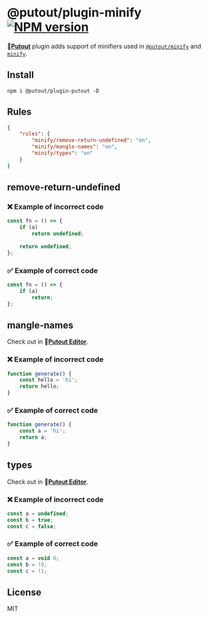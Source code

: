 # @putout/plugin-minify [![NPM version][NPMIMGURL]][NPMURL]

[NPMIMGURL]: https://img.shields.io/npm/v/@putout/plugin-putout.svg?style=flat&longCache=true
[NPMURL]: https://npmjs.org/package/@putout/plugin-putout "npm"

🐊[**Putout**](https://github.com/coderaiser/putout) plugin adds support of minifiers used in [`@putout/minify`](https://github.com/putoutjs/minify) and [`minify`](https://github.com/coderaiser/minify).

## Install

```
npm i @putout/plugin-putout -D
```

## Rules

```json
{
    "rules": {
        "minify/remove-return-undefined": "on",
        "minify/mangle-names": "on",
        "minify/types": "on"
    }
}
```

## remove-return-undefined

### ❌ Example of incorrect code

```js
const fn = () => {
    if (a)
        return undefined;
    
    return undefined;
};
```

### ✅ Example of correct code

```js
const fn = () => {
    if (a)
        return;
};
```

## mangle-names

Check out in 🐊[**Putout Editor**](https://putout.cloudcmd.io/#/gist/e6d28e60dcd6a6a84066136e8856d7d2/530e143bf2ece70938bd970065c28ed0acd6f5a4).

### ❌ Example of incorrect code

```js
function generate() {
    const hello = 'hi';
    return hello;
}
```

### ✅ Example of correct code

```js
function generate() {
    const a = 'hi';
    return a;
}
```

## types

Check out in 🐊[**Putout Editor**](https://putout.cloudcmd.io/#/gist/208d2f64b68be114e1f9f93cf4b60734/5a0cd97cde7577708aedf13cd80babc04ad4852b).

### ❌ Example of incorrect code

```js
const a = undefined;
const b = true;
const c = false;
```

### ✅ Example of correct code

```js
const a = void 0;
const b = !0;
const c = !1;
```

## License

MIT
